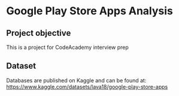 # Google Play Store Apps Analysis

## Project objective
This is a project for CodeAcademy interview prep

## Dataset
Databases are published on Kaggle and can be found at: 
https://www.kaggle.com/datasets/lava18/google-play-store-apps
